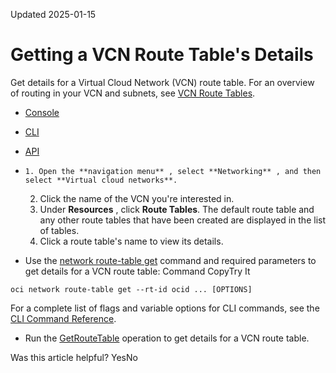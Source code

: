 Updated 2025-01-15
# Getting a VCN Route Table's Details
Get details for a Virtual Cloud Network (VCN) route table. 
For an overview of routing in your VCN and subnets, see [VCN Route Tables](https://docs.oracle.com/en-us/iaas/Content/Network/Tasks/managingroutetables.htm#Route2).
  * [Console](https://docs.oracle.com/en-us/iaas/Content/Network/Tasks/get-details-routetable.htm)
  * [CLI](https://docs.oracle.com/en-us/iaas/Content/Network/Tasks/get-details-routetable.htm)
  * [API](https://docs.oracle.com/en-us/iaas/Content/Network/Tasks/get-details-routetable.htm)


  *     1. Open the **navigation menu** , select **Networking** , and then select **Virtual cloud networks**.
    2. Click the name of the VCN you're interested in.
    3. Under **Resources** , click **Route Tables**. 
The default route table and any other route tables that have been created are displayed in the list of tables.
    4. Click a route table's name to view its details. 
  * Use the [network route-table get](https://docs.oracle.com/iaas/tools/oci-cli/latest/oci_cli_docs/cmdref/network/route-table/get.html) command and required parameters to get details for a VCN route table:
Command
CopyTry It
```
oci network route-table get --rt-id ocid ... [OPTIONS]
```

For a complete list of flags and variable options for CLI commands, see the [CLI Command Reference](https://docs.oracle.com/iaas/tools/oci-cli/latest).
  * Run the [GetRouteTable](https://docs.oracle.com/iaas/api/#/en/iaas/latest/RouteTable/GetRouteTable) operation to get details for a VCN route table.


Was this article helpful?
YesNo

